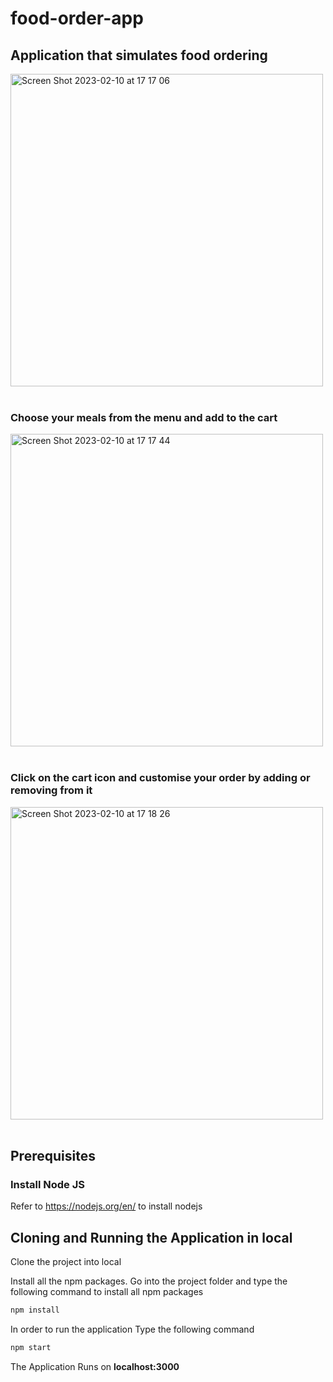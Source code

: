# food-order-app
## Application that simulates food ordering

<img width="500" alt="Screen Shot 2023-02-10 at 17 17 06" src="https://user-images.githubusercontent.com/107240729/218027596-067bcd49-48df-463c-a4eb-70cf8a9b6ea4.png"><br><br>

### Choose your meals from the menu and add to the cart <br>
<img width="500" alt="Screen Shot 2023-02-10 at 17 17 44" src="https://user-images.githubusercontent.com/107240729/218027804-0f0463b2-85bc-4b06-bf76-7a904ca09723.png"><br><br>

### Click on the cart icon and customise your order by adding or removing from it <br>
<img width="500" alt="Screen Shot 2023-02-10 at 17 18 26" src="https://user-images.githubusercontent.com/107240729/218027882-3ce9c0bb-e40f-441d-958f-57f1f2194b79.png"><br><br>

## Prerequisites

### Install Node JS
Refer to https://nodejs.org/en/ to install nodejs

## Cloning and Running the Application in local

Clone the project into local

Install all the npm packages. Go into the project folder and type the following command to install all npm packages

```bash
npm install
```

In order to run the application Type the following command

```bash
npm start
```

The Application Runs on **localhost:3000** 
